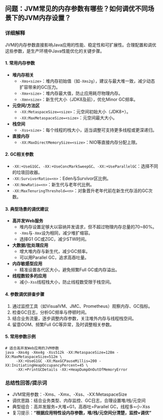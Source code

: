 ## 问题：JVM常见的内存参数有哪些？如何调优不同场景下的JVM内存设置？

### 详细解释

JVM的内存参数直接影响Java应用的性能、稳定性和可扩展性。合理配置和调优这些参数，是生产环境中Java性能优化的关键步骤。

#### 1. 常用内存参数

- **堆内存相关**
  - `-Xms<size>`：堆内存初始值（如`-Xms2g`），建议与最大堆一致，减少动态扩容带来的GC压力。
  - `-Xmx<size>`：堆内存最大值，防止应用耗尽物理内存。
  - `-Xmn<size>`：新生代大小（JDK8及前），优化Minor GC频率。
- **元空间/方法区**
  - `-XX:MetaspaceSize=<size>`：元空间初始大小（JDK8+）。
  - `-XX:MaxMetaspaceSize=<size>`：元空间最大大小。
- **栈空间**
  - `-Xss<size>`：每个线程的栈大小，适当调整可支持更多线程或更深递归。
- **直接内存**
  - `-XX:MaxDirectMemorySize=<size>`：NIO等直接内存分配上限。

#### 2. GC相关参数

- `-XX:+UseG1GC`、`-XX:+UseConcMarkSweepGC`、`-XX:+UseParallelGC`：选择不同的垃圾回收器。
- `-XX:SurvivorRatio=<n>`：Eden与Survivor区比例。
- `-XX:NewRatio=<n>`：新生代与老年代比例。
- `-XX:MaxTenuringThreshold=<n>`：对象晋升老年代前在新生代存活的GC次数。

#### 3. 典型场景的调优建议

- **高并发Web服务**
  - 堆内存设置足够大以容纳并发请求，但不超过物理内存总量的70~80%。
  - `-Xms`与`-Xmx`设为相同，减少堆扩缩容。
  - 选择G1 GC或ZGC，减少STW时间。
- **大数据/批处理应用**
  - 增大堆内存与新生代，减少GC频率。
  - 可以用Parallel GC，追求高吞吐量。
- **内存敏感型应用**
  - 精准设置各代区大小，避免频繁Full GC或内存溢出。
- **线程数较多的应用**
  - 减小`-Xss`线程栈大小，防止线程数受限于栈空间。

#### 4. 参数调优排查步骤

1. 通过监控工具（如VisualVM、JMC、Prometheus）观察内存、GC指标。
2. 检查GC日志，分析GC频率与停顿时间。
3. 结合业务流量，逐步调整内存参数，关注堆外内存与线程栈空间。
4. 留意OOM、频繁Full GC等异常，及时调整相关参数。

#### 5. 常用参数示例

```shell
# 适合高并发Web应用的JVM参数
java -Xms4g -Xmx4g -Xss512k -XX:MetaspaceSize=128m -XX:MaxMetaspaceSize=512m \
     -XX:+UseG1GC -XX:MaxGCPauseMillis=200 -XX:InitiatingHeapOccupancyPercent=45 \
     -XX:+PrintGCDetails -XX:+HeapDumpOnOutOfMemoryError
```

### 总结性回答/提示词

- JVM常用参数：-Xms、-Xmx、-Xss、-XX:MetaspaceSize
- 调优思路：结合业务类型、内存监控、GC日志，合理设置堆/栈/元空间
- 典型组合：高并发服务=大堆+G1，高吞吐=Parallel GC，线程多=小-Xss
- 复习提示：**“根据应用特性设内存参数，堆/栈/元空间分清楚，监控+调优”**
